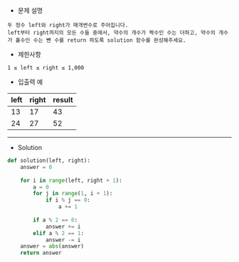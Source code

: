 - 문제 설명
```
두 정수 left와 right가 매개변수로 주어집니다.
left부터 right까지의 모든 수들 중에서, 약수의 개수가 짝수인 수는 더하고, 약수의 개수가 홀수인 수는 뺀 수를 return 하도록 solution 함수를 완성해주세요.
```

- 제한사항
```
1 ≤ left ≤ right ≤ 1,000
```

- 입출력 예

| left |	right | result |
| --- | --- | --- |
| 13 |	17 |	43 |
| 24 |	27 |	52 |

---

- Solution

```py
def solution(left, right):
    answer = 0
    
    for i in range(left, right + 1):
        a = 0
        for j in range(1, i + 1):
            if i % j == 0:
                a += 1
            
        if a % 2 == 0:
            answer += i
        elif a % 2 == 1:
            answer -= i
    answer = abs(answer)
    return answer
```
